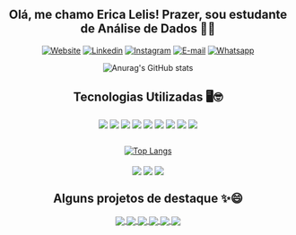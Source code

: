<div align='center'>

## Olá, me chamo Erica Lelis! Prazer, sou estudante de Análise de Dados 👋😊
[![Website](https://img.shields.io/website?label=Website&style=for-the-badge&url=https://github.com/zarquells)](https://github.com/zarquells)
[![Linkedin](https://img.shields.io/badge/LinkedIn-0077B5?style=for-the-badge&logo=linkedin&logoColor=white)](https://www.linkedin.com/in/%C3%A9rica-lelis-de-jesus/)
[![Instagram](https://img.shields.io/badge/Instagram-E4405F?style=for-the-badge&logo=instagram&logoColor=white)](https://www.instagram.com/zarquells/)
[![E-mail](https://img.shields.io/badge/Gmail-D14836?style=for-the-badge&logo=gmail&logoColor=white)](https://erica_lelis@outlook.com)
[![Whatsapp](https://img.shields.io/badge/WhatsApp-25D366?style=for-the-badge&logo=whatsapp&logoColor=white)](https://wa.link/dw5dju)


![Anurag's GitHub stats](https://github-readme-stats.vercel.app/api?username=zarquells&show_icons=true&count_private=true&theme=radical)

## Tecnologias Utilizadas 🖥️🤓

<img align="center" src="https://img.shields.io/badge/Node.js-43853D?style=for-the-badge&logo=node.js&logoColor=white"/>
<img align="center" src="https://img.shields.io/badge/Express.js-404D59?style=for-the-badge"/>
<img align="center" src="https://img.shields.io/badge/JavaScript-F7DF1E?style=for-the-badge&logo=javascript&logoColor=black"/>
<img align="center" src="https://img.shields.io/badge/Python-3776AB?style=for-the-badge&logo=python&logoColor=white"/>

<img align="center" src="https://img.shields.io/badge/Java-ED8B00?style=for-the-badge&logo=openjdk&logoColor=white"/>
<img align="center" src="https://img.shields.io/badge/React-20232A?style=for-the-badge&logo=react&logoColor=61DAFB"/>
<img align="center" src="https://img.shields.io/badge/MySQL-00000F?style=for-the-badge&logo=mysql&logoColor=white"/>
<img align="center" src="https://img.shields.io/badge/React_Native-20232A?style=for-the-badge&logo=react&logoColor=61DAFB"/>
<img align="center" src="https://img.shields.io/badge/MongoDB-4EA94B?style=for-the-badge&logo=mongodb&logoColor=white"/>
<br>    <br>

[![Top Langs](https://github-readme-stats.vercel.app/api/top-langs/?username=zarquells&layout=compact&hide=css,html)](https://github.com/anuraghazra/github-readme-stats)
<br>    <br>
<img align="center" src="https://img.shields.io/badge/Google_Cloud-4285F4?style=for-the-badge&logo=google-cloud&logoColor=white"/>
<img align="center" src="https://img.shields.io/badge/Amazon_AWS-232F3E?style=for-the-badge&logo=amazon-aws&logoColor=white"/>
<img align="center" src="https://img.shields.io/badge/Microsoft_Azure-0089D6?style=for-the-badge&logo=microsoft-azure&logoColor=white"/>


<div>

## Alguns projetos de destaque ✨😄

<a href="https://github.com/zarquells/EcoGuia-API">
  <img align="center" src="https://github-readme-stats.vercel.app/api/pin/?username=zarquells&repo=EcoGuia-API" />
</a>
<a href="https://github.com/zarquells/EcoGuia-Mob">
  <img align="center" src="https://github-readme-stats.vercel.app/api/pin/?username=zarquells&repo=EcoGuia-Mob" />
</a>
<a href="https://github.com/zarquells/GymRats-API">
  <img align="center" src="https://github-readme-stats.vercel.app/api/pin/?username=zarquells&repo=GymRats-API" />
</a>
<a href="https://github.com/zarquells/GymRats-Web">
  <img align="center" src="https://github-readme-stats.vercel.app/api/pin/?username=zarquells&repo=GymRats-Web" />
</a>
<a href="https://github.com/zarquells/Agenda-Java">
  <img align="center" src="https://github-readme-stats.vercel.app/api/pin/?username=zarquells&repo=Agenda-Java" />
</a>
<a href="https://github.com/zarquells/WikiLivros-API">
  <img align="center" src="https://github-readme-stats.vercel.app/api/pin/?username=zarquells&repo=WikiLivros-API" />
</a>
</div>

</div>
